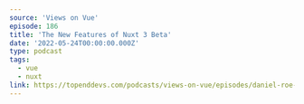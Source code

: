 ```yaml
---
source: 'Views on Vue'
episode: 186
title: 'The New Features of Nuxt 3 Beta'
date: '2022-05-24T00:00:00.000Z'
type: podcast
tags:
  - vue
  - nuxt
link: https://topenddevs.com/podcasts/views-on-vue/episodes/daniel-roe-and-the-new-features-of-nuxt-3-beta-vue-186
---
```

